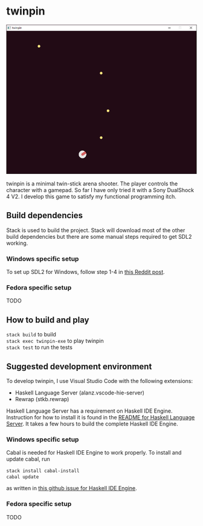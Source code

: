 # twinpin
![twinpin screenshot](images/screenshot.png "twinpin screenshot")

twinpin is a minimal twin-stick arena shooter. The player controls the character
with a gamepad. So far I have only tried it with a Sony DualShock 4 V2. I
develop this game to satisfy my functional programming itch.

## Build dependencies
Stack is used to build the project. Stack will download most of the other build
dependencies but there are some manual steps required to get SDL2 working.

### Windows specific setup
To set up SDL2 for Windows, follow step 1-4 in [this Reddit
post](https://www.reddit.com/r/haskellgamedev/comments/4jpthu/windows_sdl2_is_now_almost_painless_via_stack/).

### Fedora specific setup
TODO

## How to build and play
`stack build` to build  
`stack exec twinpin-exe` to play twinpin  
`stack test` to run the tests

## Suggested development environment
To develop twinpin, I use Visual Studio Code with the following extensions:
* Haskell Language Server (alanz.vscode-hie-server)
* Rewrap (stkb.rewrap)

Haskell Language Server has a requirement on Haskell IDE Engine. Instruction for
how to install it is found in the [README for Haskell Language
Server](https://marketplace.visualstudio.com/items?itemName=alanz.vscode-hie-server).
It takes a few hours to build the complete Haskell IDE Engine.

### Windows specific setup
Cabal is needed for Haskell IDE Engine to work properly. To install and update
cabal, run
```
stack install cabal-install
cabal update
```
as written in [this github issue for Haskell IDE
Engine](https://github.com/haskell/haskell-ide-engine/issues/658).

### Fedora specific setup
TODO